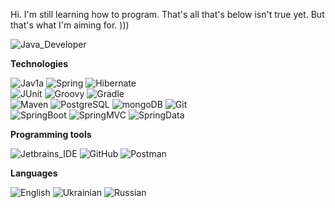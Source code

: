 Hi. I'm still learning how to program. 
That's all that's below isn't true yet. But that's what I'm aiming for. )))


![Java_Developer](https://img.shields.io/badge/-Java_Developer-116062?style=for-the-badge&logo=Java_Developer&logoColor=efd81d)  

**Technologies**<br>

![Jav1a](https://img.shields.io/badge/-Java-a93328?style=for-the-badge&logo=Jav1a&logoColor=efd81d) 
![Spring](https://img.shields.io/badge/-Spring-2d7b36?style=for-the-badge&logo=Sprin1g&logoColor=efd81d) 
![Hibernate](https://img.shields.io/badge/-Hibernate-536fb2?style=for-the-badge&logo=Hibernat1e&logoColor=efd81d)  
![JUnit](https://img.shields.io/badge/-JUnit-3b444b?style=for-the-badge&logo=JUni1t&logoColor=efd81d) 
![Groovy](https://img.shields.io/badge/-Groovy-171a69?style=for-the-badge&logo=Groov1y&logoColor=efd81d) 
![Gradle](https://img.shields.io/badge/-Gradle-3b444b?style=for-the-badge&logo=Gradl1e&logoColor=efd81d)  
![Maven](https://img.shields.io/badge/-Maven-a3422e?style=for-the-badge&logo=Mav1en&logoColor=efd81d) 
![PostgreSQL](https://img.shields.io/badge/-PostgreSQL-536fb2?style=for-the-badge&logo=Postg1reSQL&logoColor=efd81d)
![mongoDB](https://img.shields.io/badge/-mongoDB-555555?style=for-the-badge&logo=mo1ngoDB&logoColor=efd81d) 
![Git](https://img.shields.io/badge/-Git-a3422e?style=for-the-badge&logo=Gi1t&logoColor=efd81d)  
![SpringBoot](https://img.shields.io/badge/-Spring_Boot-116062?style=for-the-badge&logo=Spring1Boot&logoColor=efd81d) 
![SpringMVC](https://img.shields.io/badge/-Spring_MVC-2d7b36?style=for-the-badge&logo=SpringM1VC&logoColor=efd81d) 
![SpringData](https://img.shields.io/badge/-Spring_Data-116062?style=for-the-badge&logo=Spring1Data&logoColor=efd81d) 
<br>

**Programming tools**<br>

![Jetbrains_IDE](https://img.shields.io/badge/-Jetbrains_IDE-116062?style=for-the-badge&logo=Jetbrains1IDE&logoColor=efd81d)
![GitHub](https://img.shields.io/badge/-GitHub-3b444b?style=for-the-badge&logo=Git1Hub&logoColor=efd81d)
![Postman](https://img.shields.io/badge/-Postman-116062?style=for-the-badge&logo=Post1man&logoColor=efd81d)

**Languages**  <br>

![English](https://img.shields.io/badge/English-intermediate-blue)
![Ukrainian](https://img.shields.io/badge/Ukrainian-native-blue)
![Russian](https://img.shields.io/badge/Russian-native-blue)

